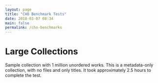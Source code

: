 ```yaml
---
layout: page
title: "CHO Benchmark Tests"
date: 2018-03-07 08:34
main: false
permalink: /cho-benchmarks
---
```


<script type="text/javascript" src="https://canvasjs.com/assets/script/jquery-1.11.1.min.js"></script>
<script type="text/javascript" src="https://canvasjs.com/assets/script/canvasjs.min.js"></script>
<script type="text/javascript" src="/projects/fedora-tests/chart.js"></script>
<script type="text/javascript" src="/projects/fedora-tests/cho-chart.js"></script>

# Large Collections

Sample collection with 1 million unordered works. This is a metadata-only collection, with no files and
only titles. It took approximately 2.5 hours to complete the test.

<div id="cho_collections_1000000" style="width:100%; height:400px;"></div>

